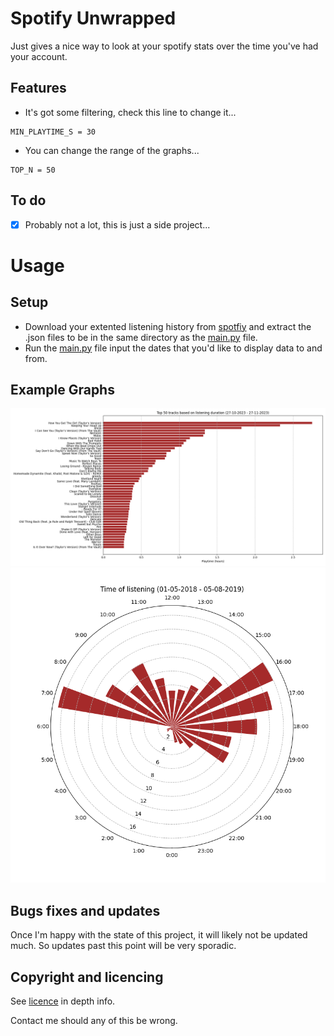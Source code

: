 # Spotify Unwrapped
Just gives a nice way to look at your spotify stats over the time you've had your account.

## Features
- It's got some filtering, check this line to change it...
```
MIN_PLAYTIME_S = 30
```
- You can change the range of the graphs...
```
TOP_N = 50
```
## To do
- [x] Probably not a lot, this is just a side project...

# Usage
## Setup
- Download your extented listening history from [spotfiy](https://www.spotify.com/us/account/privacy) and extract the .json files to be in the same directory as the [main.py](main.py) file.
- Run the [main.py](main.py) file input the dates that you'd like to display data to and from.

## Example Graphs
![example-1.png](/images/example-1.png)
![example-2.png](/images/example-2.png)

## Bugs fixes and updates
Once I'm happy with the state of this project, it will likely not be updated much. So updates past this point will be very sporadic.

## Copyright and licencing

See [licence](LICENSE) in depth info.

Contact me should any of this be wrong.

